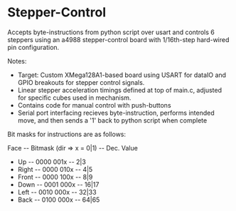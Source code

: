 # Stepper-Control

Accepts byte-instructions from python script over usart and controls 6 steppers using
an a4988 stepper-control board with 1/16th-step hard-wired pin configuration.

Notes:
- Target: Custom XMega128A1-based board using USART for dataIO and GPIO breakouts for stepper control signals.
- Linear stepper acceleration timings defined at top of main.c, adjusted for specific cubes used in mechanism.
- Contains code for manual control with push-buttons
- Serial port interfacing recieves byte-instruction, performs intended move, and then sends a '1' back to python script when complete


Bit masks for instructions are as follows:

Face -- Bitmask (dir => x = 0|1) -- Dec. Value
- Up -- 0000 001x -- 2|3
- Right -- 0000 010x -- 4|5
- Front -- 0000 100x -- 8|9
- Down -- 0001 000x -- 16|17
- Left -- 0010 000x -- 32|33
- Back -- 0100 000x -- 64|65
